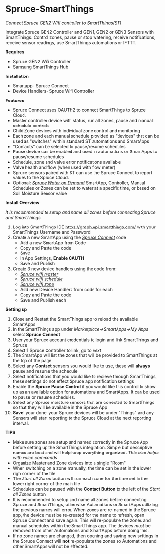 # Spruce-SmartThings
*Connect Spruce GEN2 Wifi controller to SmartThings(ST)*

Integrate Spruce GEN2 Controller and GEN1, GEN2 or GEN3 Sensors with SmartThings. Control zones, pause or stop watering, receive notifications, receive sensor readings, use SmartThings automations or IFTTT.

**Requires**
  - Spruce GEN2 Wifi Controller
  - Samsung SmartThings Hub
  
**Installation**
  - Smartapp- Spruce Connect
  - Device Handlers- Spruce Wifi Controller
  
**Features**
  - Spruce Connect uses OAUTH2 to connect SmartThings to Spruce Cloud.
  - Master controller device with status, run all zones, pause and manual schedule controls
  - Child Zone devices with individual zone control and monitoring
  - Each zone and each manual schedule provided as "devices" that can be used as "switches" within standard ST automations and SmartApps
  - "Contacts" can be selected to pause/resume schedules
  - Pause device can be enabled and used in automations or SmartApps to pause/resume schedules
  - Schedule, zone and valve error notifications available
  - Valve health and flow (when used with flow meter)
  - Spruce sensors paired with ST can use the Spruce Connect to report values to the Spruce Cloud.
  - Optional: [*Spruce Water on Demand*](https://github.com/PlaidSystems/Spruce-SmartThings/blob/master/smartapps/plaidsystems/spruce-water-on-demand.src/spruce-water-on-demand.groovy) SmartApp, Controller, Manual Schedules or Zones can be set to water at a specific time, or based on Soil Moisture Sensor value
  
**Install Overview**

*It is recommended to setup and name all zones before connecting Spruce and SmartThings*
  1. Log into SmartThings IDE https://graph.api.smartthings.com/ with your SmartThings Username and Password
  2. Create a new SmartApp using the [*Spruce Connect*](https://github.com/PlaidSystems/Spruce-SmartThings/blob/master/smartapps/plaidsystems/spruce-connect.src/spruce-connect.groovy) code
      - Add a new SmartApp from Code
      - Copy and Paste the code
      - Save
      - In App Settings, **Enable OAUTH**
      - Save and Publish
  3. Create 3 new device handlers using the code from:
      - [*Spruce wifi master*](https://github.com/PlaidSystems/Spruce-SmartThings/blob/master/devicetypes/plaidsystems/spruce-wifi-master.src/spruce-wifi-master.groovy)
      - [*Spruce wifi schedule*](https://github.com/PlaidSystems/Spruce-SmartThings/blob/master/devicetypes/plaidsystems/spruce-wifi-schedule.src/spruce-wifi-schedule.groovy)
      - [*Spruce wifi zone*](https://github.com/PlaidSystems/Spruce-SmartThings/blob/master/devicetypes/plaidsystems/spruce-wifi-zone.src/spruce-wifi-zone.groovy)
      - Add new Device Handlers from code for each
      - Copy and Paste the code
      - Save and Publish each
      
**Setting up**

  1. Close and Restart the SmartThings app to reload the available SmartApps 
  2. In the SmartThings app under *Marketplace->SmartApps->My Apps* select **Spruce Connect**
  3. User your Spruce account credentials to login and link SmartThings and Spruce
  4. Select 1 Spruce Controller to link, go to *next*
  5. The SmartApp will list the zones that will be provided to SmartThings at the top of the page
  6. Select any **Contact** sensors you would like to use, these will **always** pause and resume the schedule
  7. Select notifications that you would like to recieve through SmartThings, these settings do not effect Spruce app notification settings
  8. Enable the **Spruce Pause Control** if you would like this control to show up as an available option for automations and SmartApps.  It can be used to pause or resume schedules.
  9. Select any Spruce moisture sensors that are conected to SmartThings so that they will be available in the Spruce App
  10. **Save!** your done, your Spruce devices will be under "Things" and any Sensors will start reporting to the Spruce Cloud at the next reporting interval.
  
  **TIPS**
  - Make sure zones are setup and named correctly in the Spruce App before setting up the SmartThings integration. Simple but descriptive names are best and will help keep everything organized.  *This also helps with voice commands*
  - Organize Master and Zone devices into a single "Room"
  - When switching on a zone manually, the time can be set in the lower righ corner of the tile
  - The *Start all Zones* button will run each zone for the time set in the lower right corner of the main tile
  - Schedules can be paused with the **Contact Button** to the left of the *Start all Zones* button
  - It is recommended to setup and name all zones before connecting Spruce and SmartThings, otherwise Automations or SmartApps utilizing the previous names will error.  When zones are re-named in the Spruce app, the device must be re-created for the name to refresh, open Spruce Connect and save again.  This will re-populate the zones and manual schedules within the SmartThings app.  The devices *must* be removed from other Automations and SmartApps before doing this.
  - If no zone names are changed, then opening and saving new settings in the Spruce Connect will **not** re-populate the zones so Automations and other SmartApps will not be effected.

